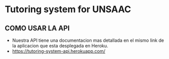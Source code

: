 # Tutoring system for UNSAAC

## COMO USAR LA API
- Nuestra API tiene una documentacion mas detallada en el mismo link de la aplicacion que esta desplegada en Heroku.
- https://tutoring-system-api.herokuapp.com/


